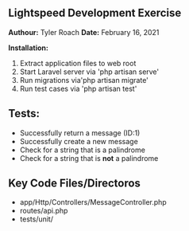 ## Lightspeed Development Exercise
**Authour:** Tyler Roach
**Date:** February 16, 2021

**Installation:**
1. Extract application files to web root
2. Start Laravel server via 'php artisan serve'
3. Run migrations via'php artisan migrate'
4. Run test cases via 'php artisan test'

## Tests:
- Successfully return a message (ID:1)
- Successfully create a new message
- Check for a string that is a palindrome
- Check for a string that is **not** a palindrome

## Key Code Files/Directoros
- app/Http/Controllers/MessageController.php
- routes/api.php
- tests/unit/